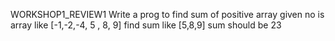 WORKSHOP1_REVIEW1
Write a prog to find sum of positive array given no is array like
 [-1,-2,-4, 5 , 8, 9] find sum like [5,8,9] sum should be 23

